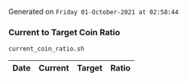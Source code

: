 Generated on `Friday 01-October-2021 at 02:58:44`

### Current to Target Coin Ratio
`current_coin_ratio.sh`

Date|Current|Target|Ratio
---|---|---|---
